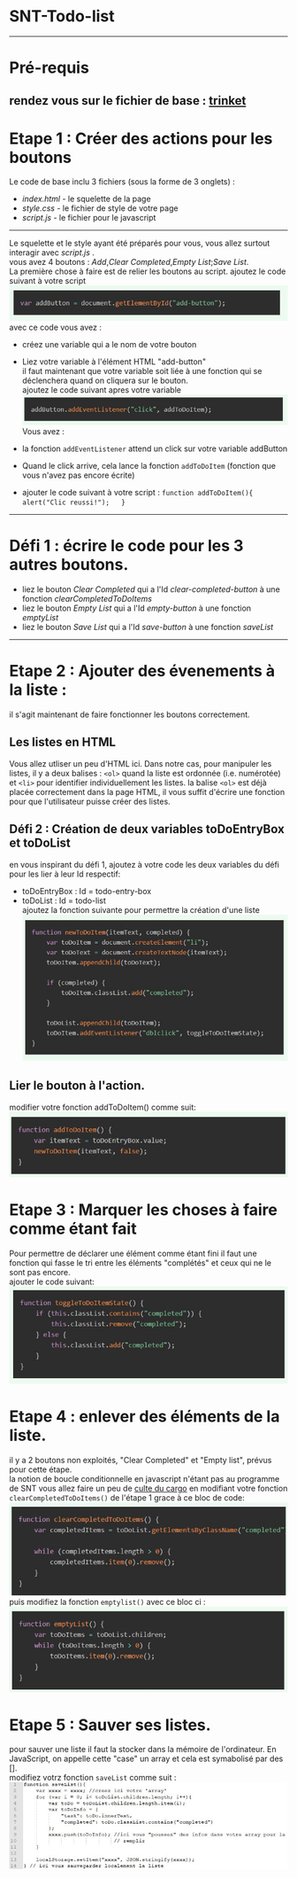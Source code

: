 # SNT-Todo-list  
-----------------------------------------  
# Pré-requis  
rendez vous sur le fichier de base : [trinket](https://trinket.io/html/c9641e2773)  
-----------------------------------------
# Etape 1 : Créer des actions pour les boutons  
Le code de base inclu 3 fichiers (sous la forme de 3 onglets) :  
* _index.html_ - le squelette de la page  
* _style.css_ - le fichier de style de votre page  
* _script.js_ - le fichier pour le javascript  
-------------------------------------------
Le squelette et le style ayant été préparés pour vous, vous allez surtout interagir avec _script.js_ .  
vous avez 4 boutons : _Add_,_Clear Completed_,_Empty List_;_Save List_.  
La première chose à faire est de relier les boutons au script. 
ajoutez le code suivant à votre script  
![image](https://github.com/Svt-lim/SNT-Todo-list/blob/master/to%20do%20list%20images/1-addbutton.jpg)  
avec ce code vous avez :  
* créez une variable qui a le nom de votre bouton  
* Liez votre variable à l'élément HTML "add-button"  
il faut maintenant que votre variable soit liée à une fonction qui se déclenchera quand on cliquera sur le bouton.  
ajoutez le code suivant apres votre variable  
![image](https://github.com/Svt-lim/SNT-Todo-list/blob/master/to%20do%20list%20images/2-listen%20to%20click.jpg)  
Vous avez :  
* la fonction `addEventListener` attend un click sur votre variable addButton  
* Quand le click arrive, cela lance la fonction `addToDoItem` (fonction que vous n'avez pas encore écrite)  

* ajouter le code suivant à votre script : 
`function addToDoItem(){    
  alert("Clic reussi!");  
}`  
-------------------------------------------
# Défi 1 : écrire le code pour les 3 autres boutons.  
* liez le bouton _Clear Completed_ qui a l'Id *clear-completed-button* à une fonction *clearCompletedToDoItems*  
* liez le bouton _Empty List_ qui a l'Id *empty-button* à une fonction *emptyList*  
* liez le bouton _Save List_ qui a l'Id *save-button* à une fonction *saveList*  
-------------------------------------------  
# Etape 2 : Ajouter des évenements à la liste :  
il s'agit maintenant de faire fonctionner les boutons correctement.  
## Les listes en HTML  
Vous allez utliser un peu d'HTML ici. Dans notre cas, pour manipuler les listes, il y a deux balises : `<ol>` quand la liste est ordonnée (i.e. numérotée) et `<li>` pour identifier individuellement les listes. la balise `<ol>` est déjà placée correctement dans la page HTML, il vous suffit d'écrire une fonction pour que l'utilisateur puisse créer des listes.  
## Défi 2 : Création de deux variables toDoEntryBox et toDoList  
en vous inspirant du défi 1, ajoutez à votre code les deux variables du défi pour les lier à leur Id respectif:  
* toDoEntryBox : Id = todo-entry-box
* toDoList     : Id = todo-list  
ajoutez la fonction suivante pour permettre la création d'une liste  
![image](https://github.com/Svt-lim/SNT-Todo-list/blob/master/to%20do%20list%20images/4-list.jpg)  
## Lier le bouton à l'action.  
modifier votre fonction addToDoItem() comme suit:  
![image](https://github.com/Svt-lim/SNT-Todo-list/blob/master/to%20do%20list%20images/5-list.jpg)  
# Etape 3 : Marquer les choses à faire comme étant fait  
Pour permettre de déclarer une élément comme étant fini il faut une fonction qui fasse le tri entre les éléments "complétés" et ceux qui ne le sont pas encore.  
ajouter le code suivant:  
![image](https://github.com/Svt-lim/SNT-Todo-list/blob/master/to%20do%20list%20images/6-this.jpg)  
# Etape 4 : enlever des éléments de la liste.  
il y a 2 boutons non exploités, "Clear Completed" et "Empty list", prévus pour cette étape.  
la notion de boucle conditionnelle en javascript n'étant pas au programme de SNT vous allez faire un peu de [culte du cargo](https://fr.wikipedia.org/wiki/Culte_du_cargo#En_informatique) en modifiant votre fonction `clearCompletedToDoItems()` de l'étape 1 grace à ce bloc de code:  
![image](https://github.com/Svt-lim/SNT-Todo-list/blob/master/to%20do%20list%20images/7-remove.jpg)  
puis modifiez la fonction `emptylist()` avec ce bloc ci :  
![image](https://github.com/Svt-lim/SNT-Todo-list/blob/master/to%20do%20list%20images/8-remove.jpg)  
# Etape 5 : Sauver ses listes.  
pour sauver une liste il faut la stocker dans la mémoire de l'ordinateur. En JavaScript, on appelle cette "case" un array et cela est symabolisé par des [].  
modifiez votrz fonction `saveList` comme suit :  
![image](https://github.com/Svt-lim/SNT-Todo-list/blob/master/to%20do%20list%20images/11-savethelist.jpg)  






  


